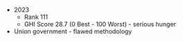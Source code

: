 - 2023 
	- Rank 111
	- GHI Score 28.7 (0 Best - 100 Worst) - serious hunger
- Union government - flawed methodology